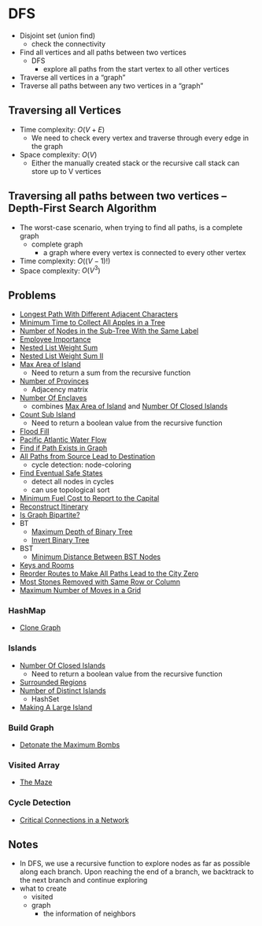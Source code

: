 # DFS

- Disjoint set (union find)
  - check the connectivity
- Find all vertices and all paths between two vertices
  - DFS
    - explore all paths from the start vertex to all other vertices
- Traverse all vertices in a “graph”
- Traverse all paths between any two vertices in a “graph”

## Traversing all Vertices

- Time complexity: $O(V + E)$
  - We need to check every vertex and traverse through every edge in the graph
- Space complexity: $O(V)$
  - Either the manually created stack or the recursive call stack can store up to V vertices

## Traversing all paths between two vertices – Depth-First Search Algorithm

- The worst-case scenario, when trying to find all paths, is a complete graph
  - complete graph
    - a graph where every vertex is connected to every other vertex
- Time complexity: $O((V - 1)!)$
- Space complexity: $O(V^3)$

## Problems

- [Longest Path With Different Adjacent Characters](./LongestPathDifferentAdjChars.md)
- [Minimum Time to Collect All Apples in a Tree](./MinTimeCollectAllApplesTree.md)
- [Number of Nodes in the Sub-Tree With the Same Label](./NumNodesSubTreeSameLabel.md)
- [Employee Importance](./EmployeeImportance.md)
- [Nested List Weight Sum](./NestedListWeightSum.md)
- [Nested List Weight Sum II](./NestedListWeightSumII.md)
- [Max Area of Island](./MaxAreaOfIsland.md)
  - Need to return a sum from the recursive function
- [Number of Provinces](./NumberOfProvinces.md)
  - Adjacency matrix
- [Number Of Enclaves](./NumberOfEnclaves.md)
  - combines [Max Area of Island](./MaxAreaOfIsland.md) and [Number Of Closed Islands](./NumberOfClosedIslands.md)
- [Count Sub Island](./CountSubIslands.md)
  - Need to return a boolean value from the recursive function
- [Flood Fill](./FloodFill.md)
- [Pacific Atlantic Water Flow](./PacificAtlanticWaterFlow.md)
- [Find if Path Exists in Graph](./FindIfPathExistsInGraph.md)
- [All Paths from Source Lead to Destination](./AllPathsFromSourceLeadToDestination.md)
  - cycle detection: node-coloring
- [Find Eventual Safe States](./AllPathsFromSourceLeadToDestination.md)
  - detect all nodes in cycles
  - can use topological sort
- [Minimum Fuel Cost to Report to the Capital](./MinimumFuelCostToCapital.md)
- [Reconstruct Itinerary](./ReconstructItinerary.md)
- [Is Graph Bipartite?](./IsGraphBipartite.md)
- BT
  - [Maximum Depth of Binary Tree](./MaximumDepthBinaryTree.md)
  - [Invert Binary Tree](./InvertBinaryTree.md)
- BST
  - [Minimum Distance Between BST Nodes](./MinimumDistanceBetweenBSTNodes.md)
- [Keys and Rooms](./KeysAndRooms.md)
- [Reorder Routes to Make All Paths Lead to the City Zero](./ReorderRoutesToMakeAllPathsLeadToTheCityZero.md)
- [Most Stones Removed with Same Row or Column](./MostStonesRemovedWithSameRowOrColumn.md)
- [Maximum Number of Moves in a Grid](./MaximumNumberOfMovesInAGrid.md)

### HashMap

- [Clone Graph](./CloneGraph.md)

### Islands

- [Number Of Closed Islands](./NumberOfClosedIslands.md)
  - Need to return a boolean value from the recursive function
- [Surrounded Regions](./SurroundedRegions.md)
- [Number of Distinct Islands](./NumberOfDistinctIslands.md)
  - HashSet
- [Making A Large Island](./MakingALargeIsland.md)

### Build Graph

- [Detonate the Maximum Bombs](./DetonateTheMaximumBombs.md)

### Visited Array

- [The Maze](./TheMaze.md)

### Cycle Detection

- [Critical Connections in a Network](./CriticalConnectionsNetwork.md)

## Notes

- In DFS, we use a recursive function to explore nodes as far as possible along each branch. Upon reaching the end of a branch, we backtrack to the next branch and continue exploring
- what to create
  - visited
  - graph
    - the information of neighbors
